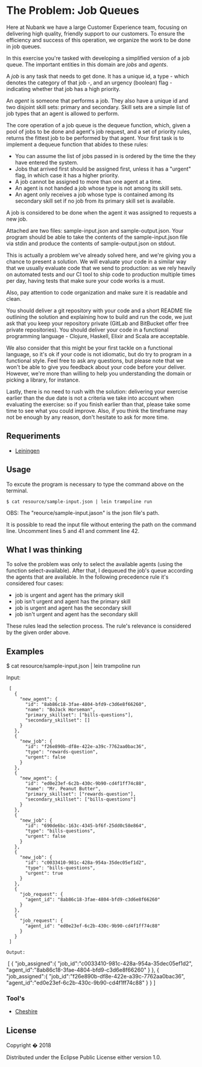 # The Problem: Job Queues


Here at Nubank we have a large Customer Experience team, focusing on delivering high quality, friendly support to our
customers. To ensure the efficiency and success of this operation, we organize the work to be done in job queues.

In this exercise you're tasked with developing a simplified version of a job queue. The important entities in this
domain are *jobs* and *agents*.

A *job* is any task that needs to get done. It has a unique id, a type - which denotes the category of that job -, and
an urgency (boolean) flag - indicating whether that job has a high priority.

An *agent* is someone that performs a job. They also have a unique id and two disjoint skill sets: primary and
secondary. Skill sets are a simple list of job types that an agent is allowed to perform.

The core operation of a job queue is the dequeue function, which, given a pool of jobs to be done and agent's job
request, and a set of priority rules, returns the fittest job to be performed by that agent. Your first task is to
implement a dequeue function that abides to these rules:

- You can assume the list of jobs passed in is ordered by the time the they have entered the system.
- Jobs that arrived first should be assigned first, unless it has a "urgent" flag, in which case it has a higher
  priority.
- A job cannot be assigned to more than one agent at a time.
- An agent is not handed a job whose type is not among its skill sets.
- An agent only receives a job whose type is contained among its secondary skill set if no job from its primary
  skill set is available.

A job is considered to be done when the agent it was assigned to requests a new job.

Attached are two files: sample-input.json and sample-output.json. Your program should be able to take the
contents of the sample-input.json file via stdin and produce the contents of sample-output.json on stdout.

This is actually a problem we've already solved here, and we're giving you a chance to present a solution. We will
evaluate your code in a similar way that we usually evaluate code that we send to production: as we rely heavily on
automated tests and our CI tool to ship code to production multiple times per day, having tests that make sure your code
works is a must.

Also, pay attention to code organization and make sure it is readable and clean.

You should deliver a git repository with your code and a short README file outlining the solution and explaining how to
build and run the code, we just ask that you keep your repository private (GitLab and BitBucket offer free private
repositories). You should deliver your code in a functional programming language - Clojure, Haskell, Elixir and Scala
are acceptable.

We also consider that this might be your first tackle on a functional language, so it's ok if your code is not
idiomatic, but do try to program in a functional style. Feel free to ask any questions, but please note that we won't be
able to give you feedback about your code before your deliver. However, we're more than willing to help you
understanding the domain or picking a library, for instance.

Lastly, there is no need to rush with the solution: delivering your exercise earlier than the due date is not a criteria
we take into account when evaluating the exercise: so if you finish earlier than that, please take some time to see what
you could improve. Also, if you think the timeframe may not be enough by any reason, don't hesitate to ask for more
time.

## Requeriments
* [Leiningen](https://leiningen.org)

## Usage

To excute the program is necessary to type the command above on the terminal.

    $ cat resource/sample-input.json | lein trampoline run

OBS: The "reource/sample-input.jason" is the json file's path.

It is possible to read the input file without entering the path on the command line. Uncomment lines 5 and 41 and comment line 42.

## What I was thinking
To solve the problem was only to select the available agents (using the function select-available). After that, I dequeued the job's queue according the agents that are available.
In the following precedence rule it's considered four cases: 

* job is urgent and agent has the primary skill
* job isn't urgent and agent has the primary skill
* job is urgent and agent has the secondary skill
* job isn't urgent and agent has the secondary skill

These rules lead the selection process. The rule's relevance is considered by the given order above. 

## Examples

 $ cat resource/sample-input.json | lein trampoline run
 
 Input:
 ```
  [
    {
      "new_agent": {
        "id": "8ab86c18-3fae-4804-bfd9-c3d6e8f66260",
        "name": "BoJack Horseman",
        "primary_skillset": ["bills-questions"],
        "secondary_skillset": []
      }
    },
    {
      "new_job": {
        "id": "f26e890b-df8e-422e-a39c-7762aa0bac36",
        "type": "rewards-question",
        "urgent": false
      }
    },
    {
      "new_agent": {
        "id": "ed0e23ef-6c2b-430c-9b90-cd4f1ff74c88",
        "name": "Mr. Peanut Butter",
        "primary_skillset": ["rewards-question"],
        "secondary_skillset": ["bills-questions"]
      }
    },
    {
      "new_job": {
        "id": "690de6bc-163c-4345-bf6f-25dd0c58e864",
        "type": "bills-questions",
        "urgent": false
      }
    },
    {
      "new_job": {
        "id": "c0033410-981c-428a-954a-35dec05ef1d2",
        "type": "bills-questions",
        "urgent": true
      }
    },
    {
      "job_request": {
        "agent_id": "8ab86c18-3fae-4804-bfd9-c3d6e8f66260"
      }
    },
    {
      "job_request": {
        "agent_id": "ed0e23ef-6c2b-430c-9b90-cd4f1ff74c88"
      }
    }
  ]

 Output:
 ```
  [
     {
       "job_assigned":{
         "job_id":"c0033410-981c-428a-954a-35dec05ef1d2",
         "agent_id":"8ab86c18-3fae-4804-bfd9-c3d6e8f66260"
       }
     },
    {
      "job_assigned":{
          "job_id":"f26e890b-df8e-422e-a39c-7762aa0bac36",
          "agent_id":"ed0e23ef-6c2b-430c-9b90-cd4f1ff74c88"
        }
      }
    ]
 


### Tool's
* [Cheshire](https://github.com/dakrone/cheshire)

## License

Copyright � 2018 

Distributed under the Eclipse Public License either version 1.0.
